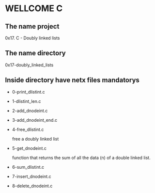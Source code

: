 #                        WELLCOME C
## The name project

0x17. C - Doubly linked lists

## The name directory

0x17-doubly_linked_lists

## Inside directory have netx files mandatorys

* 0-print_dlistint.c
* 1-dlistint_len.c
* 2-add_dnodeint.c
* 3-add_dnodeint_end.c
* 4-free_dlistint.c

  free a doubly linked list
* 5-get_dnodeint.c

  function that returns the sum of all the data (n) of a double linked list.
* 6-sum_dlistint.c
* 7-insert_dnodeint.c
* 8-delete_dnodeint.c
